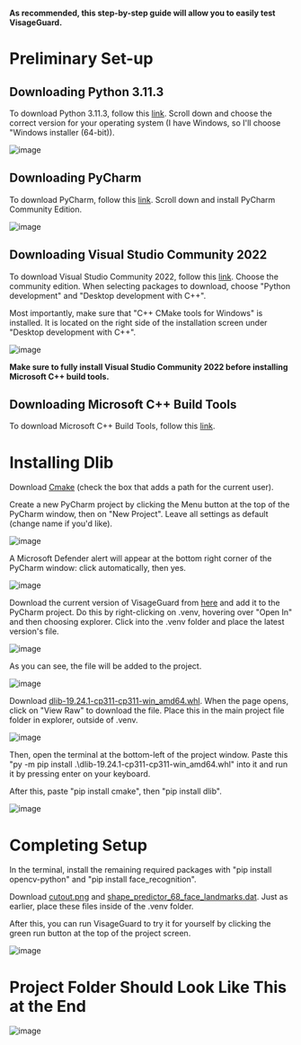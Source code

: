 **As recommended, this step-by-step guide will allow you to easily test VisageGuard.**

# Preliminary Set-up

## Downloading Python 3.11.3
To download Python 3.11.3, follow this [link](https://www.python.org/downloads/release/python-3113/). Scroll down and choose the correct version for your operating system (I have Windows, so I'll choose "Windows installer (64-bit)).

![image](https://github.com/lucaxbandini/VisageGuard/assets/152310492/c946aa3d-dfe2-48d5-8d9a-55d951cf1bed)

## Downloading PyCharm
To download PyCharm, follow this [link](https://www.jetbrains.com/pycharm/download/?section=windows). Scroll down and install PyCharm Community Edition.

![image](https://github.com/lucaxbandini/VisageGuard/assets/152310492/69e7fed8-e771-465d-9689-6b2007797d95)

## Downloading Visual Studio Community 2022
To download Visual Studio Community 2022, follow this [link](https://visualstudio.microsoft.com/downloads/?q=build+tools). Choose the community edition. When selecting packages to download, choose "Python development" and "Desktop development with C++".

Most importantly, make sure that "C++ CMake tools for Windows" is installed. It is located on the right side of the installation screen under "Desktop development with C++".

![image](https://github.com/lucaxbandini/VisageGuard/assets/152310492/13265b69-06d9-4fcc-8d1a-ab12bda86e7b)

**Make sure to fully install Visual Studio Community 2022 before installing Microsoft C++ build tools.**

## Downloading Microsoft C++ Build Tools
To download Microsoft C++ Build Tools, follow this [link](https://visualstudio.microsoft.com/visual-cpp-build-tools/).

# Installing Dlib

Download [Cmake](https://cmake.org/download/) (check the box that adds a path for the current user).

Create a new PyCharm project by clicking the Menu button at the top of the PyCharm window, then on "New Project". Leave all settings as default (change name if you'd like).

![image](https://github.com/lucaxbandini/VisageGuard/assets/152310492/05d64660-4b13-44d0-a6e4-4a0492fdcc3b)

A Microsoft Defender alert will appear at the bottom right corner of the PyCharm window: click automatically, then yes.

![image](https://github.com/lucaxbandini/VisageGuard/assets/152310492/c4f1cc2d-d7cc-4b45-afda-788007c2d0e0)

Download the current version of VisageGuard from [here](https://github.com/lucaxbandini/VisageGuard/tree/main) and add it to the PyCharm project. Do this by right-clicking on .venv, hovering over "Open In" and then choosing explorer. Click into the .venv folder and place the latest version's file.

![image](https://github.com/lucaxbandini/VisageGuard/assets/152310492/1f4f1780-6b3a-4ada-a845-6b97626e2e95)

As you can see, the file will be added to the project.

![image](https://github.com/lucaxbandini/VisageGuard/assets/152310492/eb0f3895-deb8-422a-b6cc-f3d7b624ad67)

Download [dlib-19.24.1-cp311-cp311-win_amd64.whl](https://github.com/Murtaza-Saeed/dlib/blob/master/dlib-19.24.1-cp311-cp311-win_amd64.whl). When the page opens, click on "View Raw" to download the file. Place this in the main project file folder in explorer, outside of .venv.

![image](https://github.com/lucaxbandini/VisageGuard/assets/152310492/37642a24-f81c-4d09-9578-522b3d123224)

Then, open the terminal at the bottom-left of the project window. Paste this "py -m pip install .\dlib-19.24.1-cp311-cp311-win_amd64.whl" into it and run it by pressing enter on your keyboard.

After this, paste "pip install cmake", then "pip install dlib".

![image](https://github.com/lucaxbandini/VisageGuard/assets/152310492/8ecfa357-9da7-4710-9897-a4826bec7c47)

# Completing Setup

In the terminal, install the remaining required packages with "pip install opencv-python" and "pip install face_recognition".

Download [cutout.png](https://github.com/lucaxbandini/VisageGuard/tree/main/Photos/cutout.png) and [shape_predictor_68_face_landmarks.dat](https://github.com/italojs/facial-landmarks-recognition/blob/master/shape_predictor_68_face_landmarks.dat). Just as earlier, place these files inside of the .venv folder.

After this, you can run VisageGuard to try it for yourself by clicking the green run button at the top of the project screen.

![image](https://github.com/lucaxbandini/VisageGuard/assets/152310492/0dc6295b-b6c2-4e25-a88e-d20dcf81176b)

# Project Folder Should Look Like This at the End

![image](https://github.com/lucaxbandini/VisageGuard/assets/152310492/73d8134e-b338-492b-8ac4-9a4f2ef9215d)

